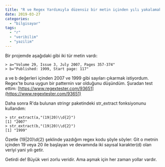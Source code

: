 ```yaml
---
title: "R ve Regex Yardımıyla düzensiz bir metin içinden yılı yakalamak"
date: 2019-03-27
categories: 
  - "bilgisayar"
tags: 
  - "r"
  - "veribilim"
  - "yazilim"
---
```


Bir projemde aşağıdaki gibi iki tür metin vardı:

```
> a="Volume 29, Issue 3, July 2007, Pages 357-374"
> b="Published: 1999, Start page: 117"
```

a ve b değerleri içinden 2007 ve 1999 gibi sayıları çıkarmak istiyordum. Regex'te buna uygun bir patternin var olduğunu düşündüm. Şuradan test ettim: [https://www.regextester.com/93651](https://www.regextester.com/93651)

Daha sonra R'da bulunan stringr paketindeki str\_extract fonksiyonunu kullandım:

```
> str_extract(a,"(19|20)\\d{2}")
[1] "2007"
> str_extract(b,"(19|20)\\d{2}")
[1] "1999"
```

Özetle (19|20)\\d{2} şeklinde yazdığım regex kodu şöyle söyler: Git o metnin içinden 19 veya 20 ile başlayan ve devamında iki sayısal karakter(d) olan veriyi yani yılı getir.

Getirdi de! Büyük veri zorlu veridir. Ama aşmak için her zaman yollar vardır.
